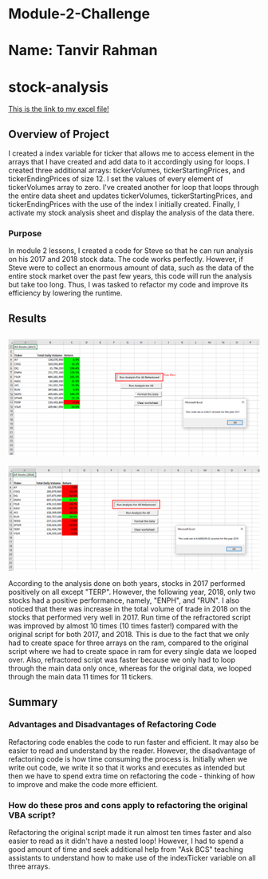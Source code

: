 # Module-2-Challenge
# Name: Tanvir Rahman

# stock-analysis
[This is the link to my excel file!](/green_stocks.xlsm)
## Overview of Project
I created a index variable for ticker that allows me to access element in the arrays that I have created and add data to it accordingly using for loops. I created three additional arrays: tickerVolumes, tickerStartingPrices, and tickerEndingPrices of size 12. I set the values of every element of tickerVolumes array to zero. I've created another for loop that loops through the entire data sheet and updates tickerVolumes, tickerStartingPrices, and tickerEndingPrices with the use of the index I initially created. Finally, I activate my stock analysis sheet and display the analysis of the data there. 
### Purpose
In module 2 lessons, I created a code for Steve so that he can run analysis on his 2017 and 2018 stock data. The code works perfectly. However, if Steve were to collect an enormous amount of data, such as the data of the entire stock market over the past few years, this code will run the analysis but take too long. Thus, I was tasked to refactor my code and improve its efficiency by lowering the runtime.  

## Results
![VBA_Challenge_2017](Resource/VBA_Challenge_2017.png)
---
![VBA_Challenge_2018](Resource/VBA_Challenge_2018.png)
    
According to the analysis done on both years, stocks in 2017 performed positively on all except "TERP". However, the following year, 2018, only two stocks had a positive performance, namely, "ENPH", and "RUN". I also noticed that there was increase in the total volume of trade in 2018 on the stocks that performed very well in 2017.
Run time of the refractored script was improved by almost 10 times (10 times faster!) compared with the original script for both 2017, and 2018. This is due to the fact that we only had to create space for three arrays on the ram, compared to the original script where we had to create space in ram for every single data we looped over. Also, refractored script was faster because we only had to loop through the main data only once, whereas for the original data, we looped through the main data 11 times for 11 tickers. 

## Summary
### Advantages and Disadvantages of Refactoring Code
Refactoring code enables the code to run faster and efficient. It may also be easier to read and understand by the reader. However, the disadvantage of refactoring code is how time consuming the process is. Initially when we write out code, we write it so that it works and executes as intended but then we have to spend extra time on refactoring the code - thinking of how to improve and make the code more efficient.

### How do these pros and cons apply to refactoring the original VBA script?
Refactoring the original script made it run almost ten times faster and also easier to read as it didn't have a nested loop! However, I had to spend a good amount of time and seek additional help from "Ask BCS" teaching assistants to understand how to make use of the indexTicker variable on all three arrays. 
